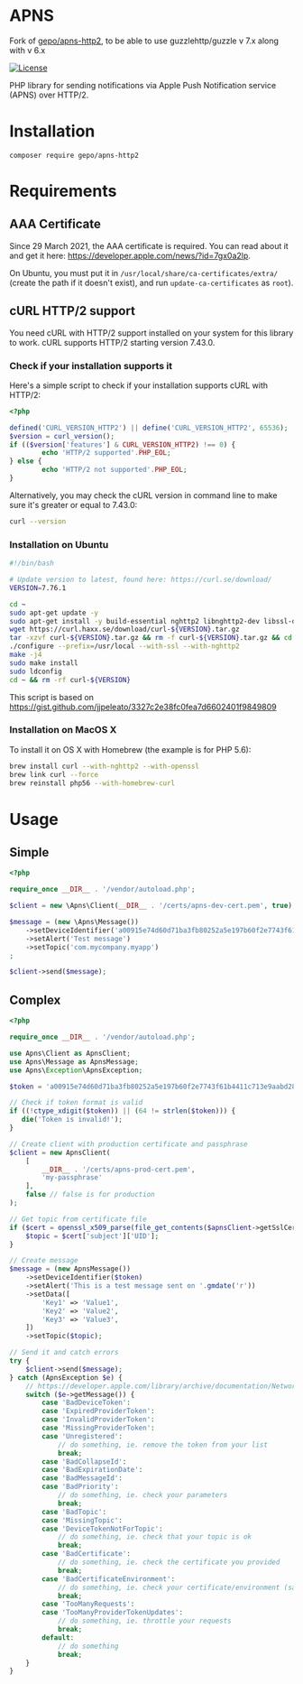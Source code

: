 # APNS

Fork of [gepo/apns-http2](https://github.com/gepo/apns-http2), to be able to use guzzlehttp/guzzle v 7.x along with v 6.x

[![License](https://img.shields.io/badge/license-MIT-blue.svg)](https://github.com/gepo/apns-http2/blob/master/LICENSE)

PHP library for sending notifications via Apple Push Notification service (APNS) over HTTP/2.

# Installation

```
composer require gepo/apns-http2
```

# Requirements

## AAA Certificate

Since 29 March 2021, the AAA certificate is required. You can read about it and get it here: https://developer.apple.com/news/?id=7gx0a2lp.

On Ubuntu, you must put it in `/usr/local/share/ca-certificates/extra/` (create the path if it doesn't exist), and run `update-ca-certificates` as `root`).

## cURL HTTP/2 support

You need cURL with HTTP/2 support installed on your system for this library to work. cURL supports HTTP/2 starting version 7.43.0.

### Check if your installation supports it

Here's a simple script to check if your installation supports cURL with HTTP/2:

```php
<?php

defined('CURL_VERSION_HTTP2') || define('CURL_VERSION_HTTP2', 65536);
$version = curl_version();
if (($version['features'] & CURL_VERSION_HTTP2) !== 0) {
        echo 'HTTP/2 supported'.PHP_EOL;
} else {
        echo 'HTTP/2 not supported'.PHP_EOL;
}
```

Alternatively, you may check the cURL version in command line to make sure it's greater or equal to 7.43.0:

```sh
curl --version
```

### Installation on Ubuntu

```sh
#!/bin/bash

# Update version to latest, found here: https://curl.se/download/
VERSION=7.76.1

cd ~
sudo apt-get update -y
sudo apt-get install -y build-essential nghttp2 libnghttp2-dev libssl-dev wget
wget https://curl.haxx.se/download/curl-${VERSION}.tar.gz
tar -xzvf curl-${VERSION}.tar.gz && rm -f curl-${VERSION}.tar.gz && cd curl-${VERSION}
./configure --prefix=/usr/local --with-ssl --with-nghttp2
make -j4
sudo make install
sudo ldconfig
cd ~ && rm -rf curl-${VERSION}
```
This script is based on https://gist.github.com/jjpeleato/3327c2e38fc0fea7d6602401f9849809

### Installation on MacOS X

To install it on OS X with Homebrew (the example is for PHP 5.6):
```sh
brew install curl --with-nghttp2 --with-openssl
brew link curl --force
brew reinstall php56 --with-homebrew-curl
```

# Usage

## Simple

```php
<?php

require_once __DIR__ . '/vendor/autoload.php';

$client = new \Apns\Client(__DIR__ . '/certs/apns-dev-cert.pem', true); // true is for sandbox

$message = (new \Apns\Message())
    ->setDeviceIdentifier('a00915e74d60d71ba3fb80252a5e197b60f2e7743f61b4411c713e9aabd2854f')
    ->setAlert('Test message')
    ->setTopic('com.mycompany.myapp')
;

$client->send($message);
```

## Complex

```php
<?php

require_once __DIR__ . '/vendor/autoload.php';

use Apns\Client as ApnsClient;
use Apns\Message as ApnsMessage;
use Apns\Exception\ApnsException;

$token = 'a00915e74d60d71ba3fb80252a5e197b60f2e7743f61b4411c713e9aabd2854f';

// Check if token format is valid
if ((!ctype_xdigit($token)) || (64 != strlen($token))) {
   die('Token is invalid!');
}

// Create client with production certificate and passphrase
$client = new ApnsClient(
    [
        __DIR__ . '/certs/apns-prod-cert.pem',
        'my-passphrase'
    ], 
    false // false is for production
);

// Get topic from certificate file
if ($cert = openssl_x509_parse(file_get_contents($apnsClient->getSslCert()[0]))) {
    $topic = $cert['subject']['UID'];
}

// Create message
$message = (new ApnsMessage())
    ->setDeviceIdentifier($token)
    ->setAlert('This is a test message sent on '.gmdate('r'))
    ->setData([
        'Key1' => 'Value1',
        'Key2' => 'Value2',
        'Key3' => 'Value3',
    ])
    ->setTopic($topic);

// Send it and catch errors
try {
    $client->send($message);
} catch (ApnsException $e) {
    // https://developer.apple.com/library/archive/documentation/NetworkingInternet/Conceptual/RemoteNotificationsPG/CommunicatingwithAPNs.html#//apple_ref/doc/uid/TP40008194-CH11-SW17
    switch ($e->getMessage()) {
        case 'BadDeviceToken':
        case 'ExpiredProviderToken':
        case 'InvalidProviderToken':
        case 'MissingProviderToken':
        case 'Unregistered':
            // do something, ie. remove the token from your list
            break;
        case 'BadCollapseId':
        case 'BadExpirationDate':
        case 'BadMessageId':
        case 'BadPriority':
            // do something, ie. check your parameters
            break;
        case 'BadTopic':
        case 'MissingTopic':
        case 'DeviceTokenNotForTopic':
            // do something, ie. check that your topic is ok
            break;
        case 'BadCertificate':
            // do something, ie. check the certificate you provided
            break;
        case 'BadCertificateEnvironment':
            // do something, ie. check your certificate/environment (sandbox or production)
            break;
        case 'TooManyRequests':
        case 'TooManyProviderTokenUpdates':
            // do something, ie. throttle your requests
            break;
        default:
            // do something
            break;
    }
} 
```
